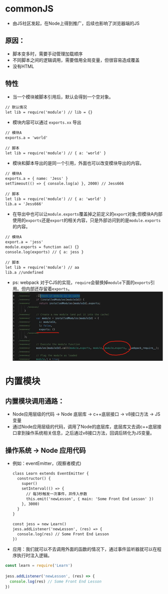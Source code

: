 # commonJS
- 由JS社区发起，在Node上得到推广，后续也影响了浏览器端的JS

## 原因：
- 脚本变多时，需要手动管理加载顺序
- 不同脚本之间的逻辑调用，需要借用全局变量，但很容易造成覆盖
- 没有HTML

## 特性
- 当一个模块被脚本引用后，默认会得到一个空对象。
```JS
// 默认情况
let lib = require('module') // lib = {}
```

- 模块内容可以通过 `exports.xx` 导出
```JS
// 模块A
exports.a = 'world'

// 脚本
let lib = require('module') // { a: 'world' }
```

- 模块和脚本导出的是同一个引用，外面也可以改变模块导出的内容。
```JS
// 模块A
exports.a = { name: 'Jess' }
setTimeout(() => { console.log(a) }, 2000) // Jess666

// 脚本
let lib = require('module') // { a: 'world' }
lib.a = 'Jess666'
```

- 在导出中也可以让`module.exports`覆盖掉之前定义的`export`对象;但模块A内部使用的`exports`还是`export`的相关内容，只是外部访问到的是`module.exports`的内容。
```JS
// 模块A
export.a = 'jess'
module.exports = function aa() {}
console.log(exports) // { a: jess }

// 脚本
let lib = require('module') // aa
lib.a //undefined
```
- ps: webpack 对于CJS的实现，`require`会替换掉`module`下面的`exports`引用。但内部还存留着`exports`。
![](/image/ed499f52f94469b646e543a3f9c64ef.png)


# 内置模块

## 内置模块调用通路：
- Node应用层级的代码 -> Node 底层库 -> c++底层接口 -> v8接口方法 -> JS变量
- 通过Node应用层级的代码，调用了Node的底层库，底层库又去调c++底层接口拿到操作系统相关信息，之后通过v8接口方法，回调后转化为JS变量。

## 操作系统 -> Node 应用代码
- 例如：eventEmitter，(观察者模式)
  ```JS
  class Learn extends EventEmitter {
    constructor() {
      super()
      setInterval(() => {
        // 每3秒触发一次事件，并传入参数
        this.emit('newLesson', { main: 'Some Front End Lesson' })
      }, 3000)
    }
  }

  const jess = new Learn()
  jess.addListener('newLesson', (res) => {
    console.log(res) // Some Front End Lesson
  })
  ```
- 应用：我们就可以不去调用外面的函数的情况下，通过事件监听器就可以在程序执行时注入逻辑。
```js
const learn = require('Learn')

jess.addListener('newLesson', (res) => {
  console.log(res) // Some Front End Lesson
})
```
